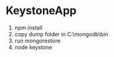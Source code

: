 # KeystoneApp
1) npm install <br/>
2) copy dump folder in C:\mongodb\bin <br/>
3) run mongorestore <br/>
4) node keystone <br/>
